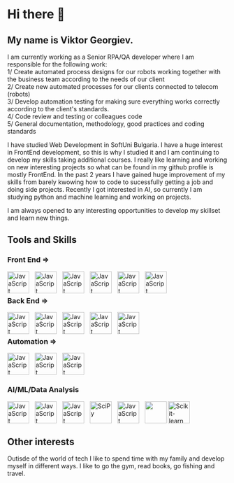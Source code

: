 # Hi there 👋

## My name is Viktor Georgiev. 

I am currently working as a Senior RPA/QA developer where I am responsible for the following work:
  <br>
  1/ Create automated process designs for our robots working together with the business team according to the needs of our client
  <br>
  2/ Create new automated processes for our clients connected to telecom (robots)
  <br>
  3/ Develop automation testing for making sure everything works correctly according to the client's standards.
  <br>
  4/ Code review and testing or colleagues code
  <br>
  5/ General documentation, methodology, good practices and coding standards
  <br>

I have studied Web Development in SoftUni Bulgaria. I have a huge interest in FrontEnd development, so this is why I studied it and I am continuing to develop my skills taking additional courses. I really like learning and working on new interesting projects so what can be found in my github profile is mostly FrontEnd. In the past 2 years I have gained huge improvement of my skills from barely kwowing how to code to sucessfully getting a job and doing side projects.
Recently I got interested in AI, so currently I am studying python and machine learning and working on projects.

I am always opened to any interesting opportunities to develop my skillset and learn new things. 
<br>

## Tools and Skills

### Front End => 
<img align="left" width="50px" style="padding-right: 10px" alt="JavaScript" src="https://cdn.jsdelivr.net/gh/devicons/devicon@latest/icons/javascript/javascript-original.svg" />
<img align="left" width="50px" style="padding-right: 10px" alt="JavaScript" src="https://cdn.jsdelivr.net/gh/devicons/devicon@latest/icons/html5/html5-original-wordmark.svg" />
<img align="left" width="50px" style="padding-right: 10px" alt="JavaScript" src="https://cdn.jsdelivr.net/gh/devicons/devicon@latest/icons/css3/css3-original-wordmark.svg" />
<img align="left" width="50px" style="padding-right: 10px" alt="JavaScript" src="https://cdn.jsdelivr.net/gh/devicons/devicon@latest/icons/sass/sass-original.svg" />
<img align="left" width="50px" style="padding-right: 10px" alt="JavaScript" src="https://cdn.jsdelivr.net/gh/devicons/devicon@latest/icons/react/react-original-wordmark.svg" />
<img align="left" width="50px" style="padding-right: 10px" alt="JavaScript" src="https://cdn.jsdelivr.net/gh/devicons/devicon@latest/icons/angular/angular-original.svg" />
<br>
<br>

### Back End => 
<img align="left" width="50px" style="padding-right: 10px" alt="JavaScript" src="https://cdn.jsdelivr.net/gh/devicons/devicon@latest/icons/nodejs/nodejs-original-wordmark.svg" />
<img align="left" width="50px" style="padding-right: 10px" alt="JavaScript" src="https://cdn.jsdelivr.net/gh/devicons/devicon@latest/icons/npm/npm-original-wordmark.svg" />
<img align="left" width="50px" style="padding-right: 10px" alt="JavaScript" src="https://cdn.jsdelivr.net/gh/devicons/devicon@latest/icons/mongodb/mongodb-original-wordmark.svg" />
<img align="left" width="50px" style="padding-right: 10px" alt="JavaScript" src="https://cdn.jsdelivr.net/gh/devicons/devicon@latest/icons/mongoose/mongoose-original-wordmark.svg" />
<img align="left" width="50px" style="padding-right: 10px" alt="JavaScript" src="https://cdn.jsdelivr.net/gh/devicons/devicon@latest/icons/python/python-original.svg" />
<br>
<br>

### Automation => 
<img align="left" width="50px" style="padding-right: 10px" alt="JavaScript" src="https://cdn.jsdelivr.net/gh/devicons/devicon@latest/icons/java/java-original-wordmark.svg" />
<img align="left" width="50px" style="padding-right: 10px" alt="JavaScript" src="https://cdn.jsdelivr.net/gh/devicons/devicon@latest/icons/selenium/selenium-original.svg" />
<img align="left" width="50px" style="padding-right: 10px" alt="JavaScript" src="https://cdn.jsdelivr.net/gh/devicons/devicon@latest/icons/python/python-original.svg" />
<br>
<br />
<br>

### AI/ML/Data Analysis
<img align="left" width="50px" style="padding-right: 10px" alt="JavaScript" src="https://cdn.jsdelivr.net/gh/devicons/devicon@latest/icons/python/python-original-wordmark.svg" />
<img align="left" width="50px" style="padding-right: 10px" alt="JavaScript" src="https://cdn.jsdelivr.net/gh/devicons/devicon@latest/icons/pandas/pandas-original-wordmark.svg" />
<img align="left" width="50px" style="padding-right: 10px" alt="JavaScript" src="https://cdn.jsdelivr.net/gh/devicons/devicon@latest/icons/numpy/numpy-original-wordmark.svg" />
<img align="left" width="50px" style="padding-right: 10px" alt="SciPy" src="https://upload.wikimedia.org/wikipedia/commons/b/b2/SCIPY_2.svg" />
<img align="left" width="50px" style="padding-right: 10px" alt="JavaScript" src="https://cdn.jsdelivr.net/gh/devicons/devicon@latest/icons/matplotlib/matplotlib-original-wordmark.svg" />
<img align="left" width="50px" src="https://seaborn.pydata.org/_static/logo-wide-lightbg.svg" />
<img align="left" width="50px" style="padding-right: 10px" alt="Scikit-learn" src="https://upload.wikimedia.org/wikipedia/commons/0/05/Scikit_learn_logo_small.svg" />
<br>
<br />
<br>

## Other interests

Outisde of the world of tech I like to spend time with my family and develop myself in different ways. I like to go the gym, read books, go fishing and travel.


<!--
**ViktorGeorgiev98/ViktorGeorgiev98** is a ✨ _special_ ✨ repository because its `README.md` (this file) appears on your GitHub profile.

Here are some ideas to get you started:

- 🔭 I’m currently working on ...
- 🌱 I’m currently learning ...
- 👯 I’m looking to collaborate on ...
- 🤔 I’m looking for help with ...
- 💬 Ask me about ...
- 📫 How to reach me: ...
- 😄 Pronouns: ...
- ⚡ Fun fact: ...
-->
